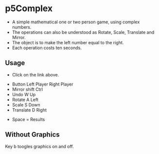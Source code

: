 # p5Complex

- A simple mathematical one or two person game, using complex numbers.
- The operations can also be understood as Rotate, Scale, Translate and Mirror.
- The object is to make the left number equal to the right.
- Each operation costs ten seconds.

## Usage

- Click on the link above.
* Button     Left Player   Right Player
* Mirror     shift         Ctrl
* Undo        W            Up
* Rotate      A            Left
* Scale       S            Down
* Translate   D            Right
- Space = Results

## Without Graphics

Key b toogles graphics on and off.